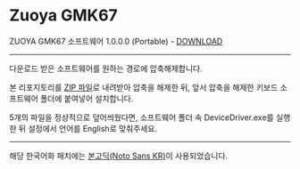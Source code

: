 # Zuoya GMK67

ZUOYA GMK67 소프트웨어 1.0.0.0 (Portable) - [DOWNLOAD](https://drive.google.com/file/d/1m6CK0cwpE-pXFWYOmBw3dIw-b7E5bHwq/view?usp=sharing)

----

다운로드 받은 소프트웨어를 원하는 경로에 압축해제합니다.

본 리포지토리를 [ZIP 파일](https://github.com/potatosalad775/l10n_zuoya_gmk67/archive/refs/heads/main.zip)로 내려받아 압축을 해제한 뒤, 앞서 압축을 해제한 키보드 소프트웨어 폴더에 붙여넣어 설치합니다.

5개의 파일을 정상적으로 덮어씌웠다면, 소프트웨어 폴더 속 DeviceDriver.exe를 실행한 뒤 설정에서 언어를 English로 맞춰주세요.

----

해당 한국어화 패치에는 [본고딕(Noto Sans KR)](https://fonts.google.com/specimen/Noto+Sans+KR)이 사용되었습니다.